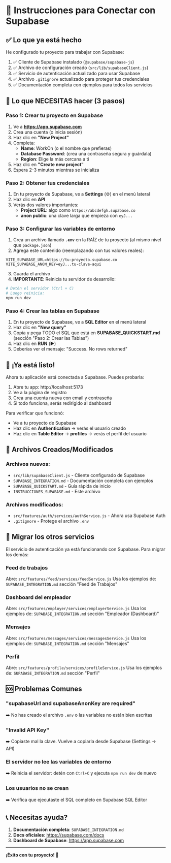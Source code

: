 # 🎯 Instrucciones para Conectar con Supabase

## ✅ Lo que ya está hecho

He configurado tu proyecto para trabajar con Supabase:

1. ✅ Cliente de Supabase instalado (`@supabase/supabase-js`)
2. ✅ Archivo de configuración creado (`src/lib/supabaseClient.js`)
3. ✅ Servicio de autenticación actualizado para usar Supabase
4. ✅ Archivo `.gitignore` actualizado para proteger tus credenciales
5. ✅ Documentación completa con ejemplos para todos los servicios

## 🔧 Lo que NECESITAS hacer (3 pasos)

### Paso 1: Crear tu proyecto en Supabase

1. Ve a **https://app.supabase.com**
2. Crea una cuenta (o inicia sesión)
3. Haz clic en **"New Project"**
4. Completa:
   - **Name**: WorkOn (o el nombre que prefieras)
   - **Database Password**: (crea una contraseña segura y guárdala)
   - **Region**: Elige la más cercana a ti
5. Haz clic en **"Create new project"**
6. Espera 2-3 minutos mientras se inicializa

### Paso 2: Obtener tus credenciales

1. En tu proyecto de Supabase, ve a **Settings** (⚙️) en el menú lateral
2. Haz clic en **API**
3. Verás dos valores importantes:
   - **Project URL**: algo como `https://abcdefgh.supabase.co`
   - **anon public**: una clave larga que empieza con `eyJ...`

### Paso 3: Configurar las variables de entorno

1. Crea un archivo llamado **`.env`** en la RAÍZ de tu proyecto (al mismo nivel que `package.json`)
2. Agrega este contenido (reemplazando con tus valores reales):

```env
VITE_SUPABASE_URL=https://tu-proyecto.supabase.co
VITE_SUPABASE_ANON_KEY=eyJ...tu-clave-aqui
```

3. Guarda el archivo
4. **IMPORTANTE**: Reinicia tu servidor de desarrollo:

```bash
# Detén el servidor (Ctrl + C)
# Luego reinicia:
npm run dev
```

### Paso 4: Crear las tablas en Supabase

1. En tu proyecto de Supabase, ve a **SQL Editor** en el menú lateral
2. Haz clic en **"New query"**
3. Copia y pega TODO el SQL que está en **SUPABASE_QUICKSTART.md** (sección "Paso 2: Crear las Tablas")
4. Haz clic en **RUN** (▶️)
5. Deberías ver el mensaje: "Success. No rows returned"

## 🎉 ¡Ya está listo!

Ahora tu aplicación está conectada a Supabase. Puedes probarla:

1. Abre tu app: http://localhost:5173
2. Ve a la página de registro
3. Crea una cuenta nueva con email y contraseña
4. Si todo funciona, serás redirigido al dashboard

Para verificar que funcionó:
- Ve a tu proyecto de Supabase
- Haz clic en **Authentication** → verás el usuario creado
- Haz clic en **Table Editor** → **profiles** → verás el perfil del usuario

## 📁 Archivos Creados/Modificados

### Archivos nuevos:
- `src/lib/supabaseClient.js` - Cliente configurado de Supabase
- `SUPABASE_INTEGRATION.md` - Documentación completa con ejemplos
- `SUPABASE_QUICKSTART.md` - Guía rápida de inicio
- `INSTRUCCIONES_SUPABASE.md` - Este archivo

### Archivos modificados:
- `src/features/auth/services/authService.js` - Ahora usa Supabase Auth
- `.gitignore` - Protege el archivo `.env`

## 🔄 Migrar los otros servicios

El servicio de autenticación ya está funcionando con Supabase. Para migrar los demás:

### Feed de trabajos
Abre: `src/features/feed/services/feedService.js`
Usa los ejemplos de: `SUPABASE_INTEGRATION.md` sección "Feed de Trabajos"

### Dashboard del empleador
Abre: `src/features/employer/services/employerService.js`
Usa los ejemplos de: `SUPABASE_INTEGRATION.md` sección "Empleador (Dashboard)"

### Mensajes
Abre: `src/features/messages/services/messagesService.js`
Usa los ejemplos de: `SUPABASE_INTEGRATION.md` sección "Mensajes"

### Perfil
Abre: `src/features/profile/services/profileService.js`
Usa los ejemplos de: `SUPABASE_INTEGRATION.md` sección "Perfil"

## 🆘 Problemas Comunes

### "supabaseUrl and supabaseAnonKey are required"
➡️ No has creado el archivo `.env` o las variables no están bien escritas

### "Invalid API Key"
➡️ Copiaste mal la clave. Vuelve a copiarla desde Supabase (Settings → API)

### El servidor no lee las variables de entorno
➡️ Reinicia el servidor: detén con `Ctrl+C` y ejecuta `npm run dev` de nuevo

### Los usuarios no se crean
➡️ Verifica que ejecutaste el SQL completo en Supabase SQL Editor

## 📞 Necesitas ayuda?

1. **Documentación completa**: `SUPABASE_INTEGRATION.md`
2. **Docs oficiales**: https://supabase.com/docs
3. **Dashboard de Supabase**: https://app.supabase.com

---

**¡Éxito con tu proyecto! 🚀**

